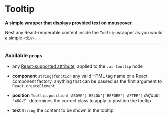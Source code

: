 # Tooltip
__A simple wrapper that displays provided text on mouseover.__

Nest any React-renderable content inside the `Tooltip` wrapper as you would a simple `<div>`.

---

### Available `props`

- any [React-supported attribute](https://facebook.github.io/react/docs/tags-and-attributes.html#html-attributes); applied to the `.ui-tooltip` node

- __component__ `string|function`
  any valid HTML tag name or a React component factory, anything that can be passed as the first argument to `React.createElement`

- __position__ `Tooltip.position['ABOVE'|'BELOW'|'BEFORE'|'AFTER']` _default: `'ABOVE'`_
  determines the correct class to apply to position the tooltip

- __text__ `String`
  the content to be shown in the tooltip
